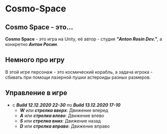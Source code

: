 # Cosmo-Space

## Cosmo Space - это...
**Cosmo Space** - это игра на Unity, её автор - студия ***"Anton Rosin Dev."***, а конкретно ***Антон Росин***.

## Немного про игру
В этой игре персонаж - это космический корабль, а задача игрока - сбивать при помощи лазерной пушки астероиды разных размеров.

## Управление в игре

* с ***Build 12.12.2020 22-30*** по ***Build 13.12.2020 17-10***
  * ***W*** или ***стрелка вверх***:   Движение вперед
  * ***A*** или ***стрелка влево***:   Движение влево
  * ***S*** или ***стрелка вниз***:   Движение назад
  * ***D*** или ***стрелка вправо***:   Движение вправо